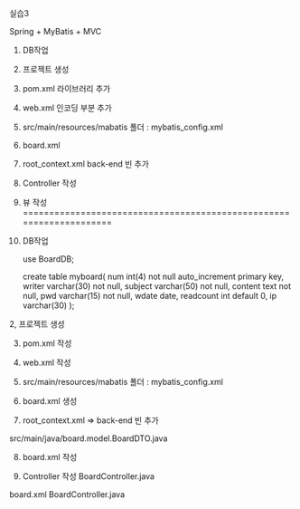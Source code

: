 
실습3

Spring + MyBatis + MVC

1. DB작업
2. 프로젝트 생성
3. pom.xml 라이브러리 추가
4. web.xml 인코딩 부분 추가
5. src/main/resources/mabatis 폴더 : mybatis_config.xml
6. board.xml
7. root_context.xml back-end 빈 추가
8. Controller 작성
9. 뷰 작성
====================================================================
1. DB작업
	
	use BoardDB;

	create table myboard(
	num int(4) not null auto_increment primary key,
	writer varchar(30) not null,
	subject varchar(50) not null,
	content text not null,
	pwd varchar(15) not null,
	wdate date,
	readcount int default 0,
	ip varchar(30)
	);

2, 프로젝트 생성

3. pom.xml 작성
4. web.xml 작성
5. src/main/resources/mabatis 폴더 : mybatis_config.xml
6. board.xml 생성

7. root_context.xml => back-end 빈 추가

src/main/java/board.model.BoardDTO.java

8. board.xml 작성

9. Controller 작성
   BoardController.java

board.xml
BoardController.java